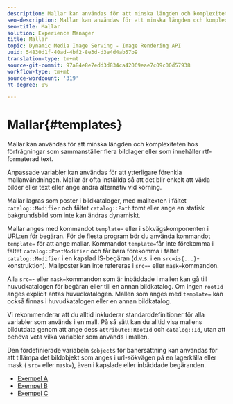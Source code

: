 ```yaml
---
description: Mallar kan användas för att minska längden och komplexiteten hos förfrågningar som sammanställer flera bildlager eller som innehåller rtf-formaterad text.
seo-description: Mallar kan användas för att minska längden och komplexiteten hos förfrågningar som sammanställer flera bildlager eller som innehåller rtf-formaterad text.
seo-title: Mallar
solution: Experience Manager
title: Mallar
topic: Dynamic Media Image Serving - Image Rendering API
uuid: 54830d1f-40ad-4bf2-8e3d-d3e4d4ab57b9
translation-type: tm+mt
source-git-commit: 97a84e8e7edd3d834ca42069eae7c09c00d57938
workflow-type: tm+mt
source-wordcount: '319'
ht-degree: 0%

---
```



# Mallar{#templates}

Mallar kan användas för att minska längden och komplexiteten hos förfrågningar som sammanställer flera bildlager eller som innehåller rtf-formaterad text.

Anpassade variabler kan användas för att ytterligare förenkla mallanvändningen. Mallar är ofta inställda så att det blir enkelt att växla bilder eller text eller ange andra alternativ vid körning.

Mallar lagras som poster i bildkataloger, med malltexten i fältet `catalog::Modifier` och fältet `catalog::Path` tomt eller ange en statisk bakgrundsbild som inte kan ändras dynamiskt.

Mallar anges med kommandot `template=` eller i sökvägskomponenten i URL:en för begäran. För de flesta program bör du använda kommandot `template=` för att ange mallar. Kommandot `template=`får inte förekomma i fältet `catalog::PostModifier` och får bara förekomma i fältet `catalog::Modifier` i en kapslad IS-begäran (d.v.s. i en `src=is{...}`-konstruktion). Mallposter kan inte refereras i `src=`- eller `mask=`kommandon.

Alla `src=`- eller `mask=`kommandon som är inbäddade i mallen kan gå till huvudkatalogen för begäran eller till en annan bildkatalog. Om ingen `rootId` anges explicit antas huvudkatalogen. Mallen som anges med `template=` kan också finnas i huvudkatalogen eller en annan bildkatalog.

Vi rekommenderar att du alltid inkluderar standarddefinitioner för alla variabler som används i en mall. På så sätt kan du alltid visa mallens bildutdata genom att ange dess `attribute::RootId` och `catalog::Id`, utan att behöva veta vilka variabler som används i mallen.

Den fördefinierade variabeln `$object$` för banersättning kan användas för att tillämpa det bildobjekt som anges i url-sökvägen på en lagerkälla eller mask ( `src=` eller `mask=`), även i kapslade eller inbäddade begäranden.

* [Exempel A](r-example-a.md)
* [Exempel B](r-example-b.md)
* [Exempel C](r-example-c.md)
